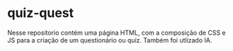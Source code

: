 # quiz-quest
Nesse repositorio contém uma página HTML, com a composição de CSS e JS para a criação de um questionário ou quiz. Também foi utlizado IA.

